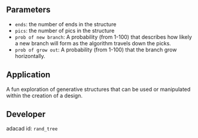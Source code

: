 
## Parameters
- `ends`: the number of ends in the structure
- `pics`: the number of pics in the structure
- `prob of new branch`: A probability (from 1-100) that describes how likely a new branch will form as the algorithm travels down the picks. 
- `prob of grow out`: A probability (from 1-100) that the branch grow horizontally. 

## Application
A fun exploration of generative structures that can be used or manipulated within the creation of a design. 

## Developer
adacad id: `rand_tree`
